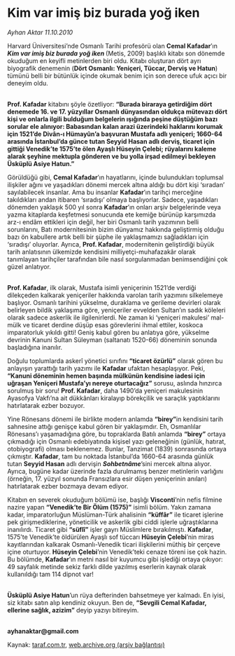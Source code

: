 # Kim var imiş biz burada yoğ iken

*Ayhan Aktar 11.10.2010*

<div class="yazi"><p>Harvard Üniversitesi’nde Osmanlı Tarihi profesörü olan <b>Cemal Kafadar</b>’ın <b><i>Kim var imiş biz burada yoğ iken</i> </b>(Metis, 2009) başlıklı kitabı son dönemde okuduğum en keyifli metinlerden biri oldu. Kitabı oluşturan dört ayrı biyografik denemenin (<b>Dört Osmanlı: Yeniçeri, Tüccar, Derviş ve Hatun</b>) tümünü belli bir bütünlük içinde okumak benim için son derece ufuk açıcı bir deneyim oldu.</p>
<p><b><br/>Prof. Kafadar</b> kitabını şöyle özetliyor: <b>“Burada biraraya getirdiğim dört denemede 16. ve 17. yüzyıllar Osmanlı dünyasından oldukça mütevazı dört kişi ve onlarla ilgili bulduğum belgelerin ışığında peşine düştüğüm bazı sorular ele alınıyor: Babasından kalan arazi üzerindeki haklarını korumak için 1521’de Divân-ı Hümayûn’a başvuran Mustafa adlı yeniçeri; 1660-64 arasında İstanbul’da günce tutan Seyyid Hasan adlı derviş, ticaret için gittiği Venedik’te 1575’te ölen Ayaşlı Hüseyin Çelebi; rüyalarını kaleme alarak şeyhine mektupla gönderen ve bu yolla irşad edilmeyi bekleyen Üsküplü Asiye Hatun.”</b></p>
<p>Görüldüğü gibi, <b>Cemal Kafadar</b>’ın hayatlarını, içinde bulundukları toplumsal ilişkiler ağını ve yaşadıkları dönemi mercek altına aldığı bu dört kişi ‘sıradan’ sayılabilecek insanlar. Ama bu insanlar <b>Kafadar</b>’ın tarihçi merceğine takıldıkları andan itibaren ‘sıradışı’ olmaya başlıyorlar. Sadece, yaşadıkları dönemden yaklaşık 500 yıl sonra <b>Kafadar</b>’ın onları arşiv belgelerinde veya yazma kitaplarda keşfetmesi sonucunda ete kemiğe bürünüp karşımızda arz-ı endâm ettikleri için değil, her biri Osmanlı tarih yazımının belli sorunlarını, Batı modernitesinin bizim dünyamız hakkında geliştirmiş olduğu bazı ön kabullere artık belli bir şüphe ile yaklaşmamızı sağladıkları için ‘sıradışı’ oluyorlar. Ayrıca, <b>Prof. Kafadar</b>, modernitenin geliştirdiği büyük tarih anlatısının ülkemizde kendisini milliyetçi-muhafazakâr olarak tanımlayan tarihçiler tarafından bile nasıl sorgulanmadan benimsendiğini çok güzel anlatıyor.</p>
<p><b><br/>Prof. Kafadar</b>, ilk olarak, Mustafa isimli yeniçerinin 1521’de verdiği dilekçeden kalkarak yeniçeriler hakkında varolan tarih yazımını silkelemeye başlıyor. Osmanlı tarihini yükselme, duraklama ve gerileme devirleri olarak belirleyen bildik yaklaşıma göre, yeniçeriler evvelden Sultan’ın sadık köleleri olarak sadece askerlik ile ilgilenirlerdi. Ne zaman ki ‘yeniçeri makulesi’ mal-mülk ve ticaret derdine düşüp esas görevlerini ihmal ettiler, koskoca imparatorluk yıkıldı gitti! Geniş kabul gören bu anlatıya göre, yükselme devrinin Kanuni Sultan Süleyman (saltanatı 1520-66) döneminin sonunda başladığına inanılır. </p>
<p>Doğulu toplumlarda askerî yönetici sınıfını <b>“ticaret özürlü”</b> olarak gören bu anlayışın yarattığı tarih yazımı ile <b>Kafadar</b> ufaktan hesaplaşıyor. Peki, <b>“Kanuni döneminin hemen başında mülkünün kendisine iadesi için uğraşan Yeniçeri Mustafa’yı nereye oturtacağız”</b> sorusu, aslında hınzırca sorulmuş bir soru! <b>Prof. Kafadar</b>, daha 1490’da yeniçeri makulesinin Ayasofya Vakfı’na ait dükkânları kiralayıp börekçilik ve saraçlık yaptıklarını hatırlatarak ezber bozuyor.</p>
<p>Yine Rönesans dönemi ile birlikte modern anlamda <b>“birey”</b>in kendisini tarih sahnesine attığı genişçe kabul gören bir yaklaşımdır. Eh, Osmanlılar Rönesans’ı yaşamadığına göre, bu topraklarda Batılı anlamda <b>“birey”</b> ortaya çıkmadığı için Osmanlı edebiyatında kişisel yazı geleneğinin (günlük, hatırat, otobiyografi) olması beklenemez. Bunlar, Tanzimat (1839) sonrasında ortaya çıkmıştır. <b>Kafadar</b>, tam bu noktada İstanbul’da 1660-64 arasında günlük tutan <b>Seyyid Hasan</b> adlı dervişin <b><i>Sohbetnâme</i></b>’sini mercek altına alıyor. Ayrıca, bugüne kadar üzerinde fazla durulmamış benzer metinlerin varlığını (örneğin, 17. yüzyıl sonunda Fransızlara esir düşen yeniçerinin anıları) hatırlatarak ezber bozmaya devam ediyor.</p>
<p>Kitabın en severek okuduğum bölümü ise, başlığı <b>Visconti</b>’nin nefis filmine nazire yapan <b>“Venedik’te Bir Ölüm (1575)”</b> isimli bölüm. Yakın zamana kadar, imparatorluğun Müslüman-Türk ahalisinin <b>“küffâr”</b> ile ticaret işlerine pek girişmediklerine, yöneticilik ve askerlik gibi ciddi işlerle uğraştıklarına inanılırdı. Ticaret gibi <b>“süflî”</b> işler gayrı Müslimlere bırakılmıştı. <b>Kafadar</b>, 1575’te Venedik’te öldürülen Ayaşlı sof tüccarı <b>Hüseyin Çelebi</b>’nin miras kayıtlarından kalkarak Osmanlı-Venedik ticari ilişkilerini müthiş bir çerçeve içine oturtuyor. <b>Hüseyin Çelebi</b>’nin Venedik’teki cenaze töreni ise çok hazin. Bu bölümde, <b>Kafadar</b>’ın metni nasıl bir kuyumcu gibi işlediği ortaya çıkıyor: 49 sayfalık metinde sekiz farklı dilde yazılmış eserlerin kaynak olarak kullanıldığı tam 114 dipnot var! </p>
<p><b><br/>Üsküplü Asiye Hatun</b>’un rüya defterinden bahsetmeye yer kalmadı. En iyisi, siz kitabı satın alıp kendiniz okuyun. Ben de, <b>“Sevgili Cemal Kafadar, ellerine sağlık, azizim”</b> deyip yazıyı bitireyim.</p>
<p><b><br/>ayhanaktar@gmail.com</b></p></div>

Kaynak: [taraf.com.tr](http://www.taraf.com.tr:80/ayhan-aktar/makale-kim-var-imis-biz-burada-yog-iken.htm), [web.archive.org (arşiv bağlantısı)](http://web.archive.org/web/20101012155327/http://www.taraf.com.tr:80/ayhan-aktar/makale-kim-var-imis-biz-burada-yog-iken.htm)

